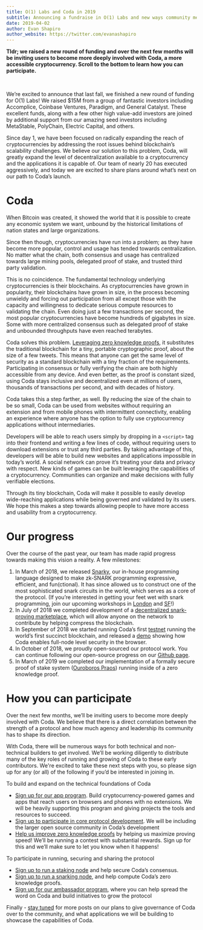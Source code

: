 ```yaml
---
title: O(1) Labs and Coda in 2019
subtitle: Announcing a fundraise in O(1) Labs and new ways community members will be able to contribute to Coda
date: 2019-04-02
author: Evan Shapiro
author_website: https://twitter.com/evanashapiro
---
```


**Tldr; we raised a new round of funding and over the next few months will be inviting users to become more deeply involved with Coda, a more accessible cryptocurrency. Scroll to the bottom to learn how you can participate.**

<br>

We’re excited to announce that last fall, we finished a new round of funding for O(1) Labs! We raised $15M from a group of fantastic investors including Accomplice, Coinbase Ventures, Paradigm, and General Catalyst. These excellent funds, along with a few other high value-add investors are joined by additional support from our amazing seed investors including MetaStable, PolyChain, Electric Capital, and others.

Since day 1, we have been focused on radically expanding the reach of cryptocurrencies by addressing the root issues behind blockchain’s scalability challenges. We believe our solution to this problem, Coda, will greatly expand the level of decentralization available to a cryptocurrency and the applications it is capable of. Our team of nearly 20 has executed aggressively, and today we are excited to share plans around what’s next on our path to Coda’s launch.

# Coda

When Bitcoin was created, it showed the world that it is possible to create any economic system we want, unbound by the historical limitations of nation states and large organizations.

Since then though, cryptocurrencies have run into a problem; as they have become more popular, control and usage has tended towards centralization. No matter what the chain, both consensus and usage has centralized towards large mining pools, delegated proof of stake, and trusted third party validation.

This is no coincidence. The fundamental technology underlying cryptocurrencies is their blockchains. As cryptocurrencies have grown in popularity, their blockchains have grown in size, in the process becoming unwieldy and forcing out participation from all except those with the capacity and willingness to dedicate serious compute resources to validating the chain. Even  doing just a few transactions per second, the most popular cryptocurrencies have become hundreds of gigabytes in size. Some with more centralized consensus such as delegated proof of stake and unbounded throughputs have even reached terabytes.

Coda solves this problem. [Leveraging zero knowledge proofs](https://youtu.be/eWVGATxEB6M?t=90), it substitutes the traditional blockchain for a tiny, portable cryptographic proof, about the size of a few tweets. This means that anyone can get the same level of security as a standard blockchain with a tiny fraction of the requirements. Participating in consensus or fully verifying the chain are both highly accessible from any device. And even better, as the proof is constant sized, using Coda stays inclusive and decentralized even at millions of users, thousands of transactions per second, and with decades of history.

Coda takes this a step farther, as well. By reducing the size of the chain to be so small, Coda can be used from websites without requiring an extension and from mobile phones with intermittent connectivity, enabling an experience where anyone has the option to fully use cryptocurrency applications without intermediaries.

Developers will be able to reach users simply by dropping in a `<script>` tag into their frontend and writing a few lines of code, without requiring users to download extensions or trust any third parties. By taking advantage of this, developers will be able to build new websites and applications impossible in today’s world. A social network can prove it’s treating your data and privacy with respect. New kinds of games can be built leveraging the capabilities of a cryptocurrency. Communities can organize and make decisions with fully verifiable elections.

Through its tiny blockchain, Coda will make it possible to easily develop wide-reaching applications while being governed and validated by its users. We hope this makes a step towards allowing people to have more access and usability from a cryptocurrency.

# Our progress

Over the course of the past year, our team has made rapid progress towards making this vision a reality. A few milestones:

1. In March of 2018, we released [Snarky](https://github.com/o1-labs/snarky), our in-house programming language designed to make zk-SNARK programming expressive, efficient, and fun(ctional). It has since allowed us to construct one of the most sophisticated snark circuits in the world, which serves as a core of the protocol. (If you’re interested in getting your feet wet with snark programming, join our upcoming workshops in [London](https://www.eventbrite.co.uk/e/zero-knowledge-proofs-workshop-tickets-59380956038) and [SF](http://meetu.ps/e/GzYgl/tR2m4/f)!)
2. In July of 2018 we completed development of a [decentralized snark-proving marketplace](https://codaprotocol.com/blog/scanning_for_scans.html), which will allow anyone on the network to contribute by helping compress the blockchain.
3. In September of 2018 we started running Coda’s first [testnet](https://codaprotocol.com/testnet.html) running the world’s first succinct blockchain, and released a [demo](https://codaprotocol.com/testnet.html) showing how Coda enables full-node level security in the browser.
4. In October of 2018, we proudly open-sourced our protocol work. You can continue following our open-source progress on our [Github page](https://github.com/CodaProtocol/coda).
5. In March of 2019 we completed our implementation of a formally secure proof of stake system ([Ouroboros Praos](https://eprint.iacr.org/2017/573.pdf)) running inside of a zero knowledge proof.

# How you can participate

Over the next few months, we’ll be inviting users to become more deeply involved with Coda. We believe that there is a direct correlation between the strength of a protocol and how much agency and leadership its community has to shape its direction. 

With Coda, there will be numerous ways for both technical and non-technical builders to get involved. We’ll be working diligently to distribute many of the key roles of running and growing  of Coda to these early contributors. We're excited to take these next steps with you, so please sign up for any (or all) of the following if you’d be interested in joining in.

To build and expand on the technical foundations of Coda 

* [Sign up for our app program](https://docs.google.com/forms/d/e/1FAIpQLSdChigoRhyZqg1RbaA6ODiqJ4q42cPpNbSH-koxXHjLwDeqDw/viewform?usp=pp_url&entry.2026041782=I+want+to+develop+cryptocurrency+applications+with+Coda). Build cryptocurrency-powered games and apps that reach users on browsers and phones with no extensions. We will be heavily supporting this program and giving projects the tools and resources to succeed.
* [Sign up to participate in core protocol development](https://coda-staging-84430.firebaseapp.com/code.html). We will be including the larger open source community in Coda’s development
* [Help us improve zero knowledge proofs](https://docs.google.com/forms/d/e/1FAIpQLSdChigoRhyZqg1RbaA6ODiqJ4q42cPpNbSH-koxXHjLwDeqDw/viewform?usp=pp_url&entry.2026041782=I+want+to+help+run+the+Coda+network+by+participating+in+consensus) by helping us maximize proving speed! We’ll be running a contest with substantial rewards. Sign up for this and we’ll make sure to let you know when it happens!

To participate in running, securing and sharing the protocol 

* [Sign up to run a staking node](https://docs.google.com/forms/d/e/1FAIpQLSdChigoRhyZqg1RbaA6ODiqJ4q42cPpNbSH-koxXHjLwDeqDw/viewform?usp=pp_url&entry.2026041782=I+want+to+help+run+the+Coda+network+by+participating+in+consensus) and help secure Coda’s consensus.
* [Sign up to run a snarking node](https://docs.google.com/forms/d/e/1FAIpQLSdChigoRhyZqg1RbaA6ODiqJ4q42cPpNbSH-koxXHjLwDeqDw/viewform?usp=pp_url&entry.2026041782=I+want+to+earn+Coda+by+helping+compress+the+blockchain), and help compute Coda’s zero knowledge proofs.
* [Sign up for our ambassador program](https://docs.google.com/forms/d/e/1FAIpQLSdChigoRhyZqg1RbaA6ODiqJ4q42cPpNbSH-koxXHjLwDeqDw/viewform?usp=pp_url&entry.2026041782=I%27m+interested+in+helping+build+Coda%27s+community), where you can help spread the word on Coda and build initiatives to grow the protocol

Finally - [stay tuned](https://docs.google.com/forms/d/e/1FAIpQLSdChigoRhyZqg1RbaA6ODiqJ4q42cPpNbSH-koxXHjLwDeqDw/viewform) for more posts on our plans to give governance of Coda over to the community, and what applications we will be building to showcase the capabilities of Coda.
